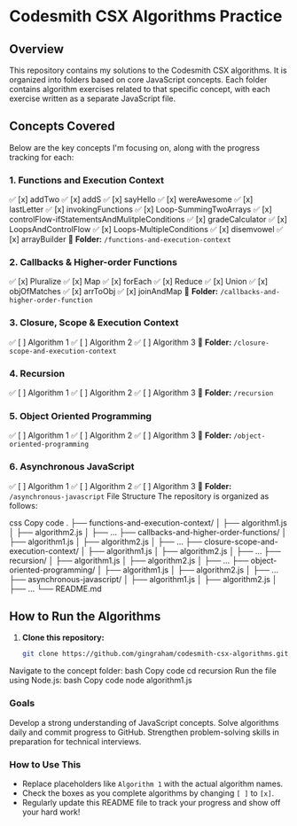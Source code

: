 # Codesmith CSX Algorithms Practice

## Overview
This repository contains my solutions to the Codesmith CSX algorithms. It is organized into folders based on core JavaScript concepts. Each folder contains algorithm exercises related to that specific concept, with each exercise written as a separate JavaScript file.

## Concepts Covered
Below are the key concepts I'm focusing on, along with the progress tracking for each:

### 1. Functions and Execution Context
✅ [x] addTwo
✅ [x] addS
✅ [x] sayHello
✅ [x] wereAwesome
✅ [x] lastLetter
✅ [x] invokingFunctions
✅ [x] Loop-SummingTwoArrays
✅ [x] controlFlow-ifStatementsAndMulitpleConditions
✅ [x] gradeCalculator
✅ [x] LoopsAndControlFlow
✅ [x] Loops-MultipleConditions
✅ [x] disemvowel
✅ [x] arrayBuilder
📂 **Folder:** `/functions-and-execution-context`
### 2. Callbacks & Higher-order Functions
✅ [x] Pluralize
✅ [x] Map
✅ [x] forEach
✅ [x] Reduce
✅ [x] Union
✅ [x] objOfMatches
✅ [x] arrToObj
✅ [x] joinAndMap
📂 **Folder:** `/callbacks-and-higher-order-function`
### 3. Closure, Scope & Execution Context
✅ [ ] Algorithm 1
✅ [ ] Algorithm 2
✅ [ ] Algorithm 3
📂 **Folder:** `/closure-scope-and-execution-context`
### 4. Recursion
✅ [ ] Algorithm 1
✅ [ ] Algorithm 2
✅ [ ] Algorithm 3
📂 **Folder:** `/recursion`
### 5. Object Oriented Programming
✅ [ ] Algorithm 1
✅ [ ] Algorithm 2
✅ [ ] Algorithm 3
📂 **Folder:** `/object-oriented-programming`
### 6. Asynchronous JavaScript
✅ [ ] Algorithm 1
✅ [ ] Algorithm 2
✅ [ ] Algorithm 3
📂 **Folder:** `/asynchronous-javascript`
File Structure
The repository is organized as follows:

css
Copy code
.
├── functions-and-execution-context/
│   ├── algorithm1.js
│   ├── algorithm2.js
│   ├── ...
├── callbacks-and-higher-order-functions/
│   ├── algorithm1.js
│   ├── algorithm2.js
│   ├── ...
├── closure-scope-and-execution-context/
│   ├── algorithm1.js
│   ├── algorithm2.js
│   ├── ...
├── recursion/
│   ├── algorithm1.js
│   ├── algorithm2.js
│   ├── ...
├── object-oriented-programming/
│   ├── algorithm1.js
│   ├── algorithm2.js
│   ├── ...
├── asynchronous-javascript/
│   ├── algorithm1.js
│   ├── algorithm2.js
│   ├── ...
└── README.md
## How to Run the Algorithms

1. **Clone this repository:**
   ```bash
   git clone https://github.com/gingraham/codesmith-csx-algorithms.git
Navigate to the concept folder:
bash
Copy code
cd recursion
Run the file using Node.js:
bash
Copy code
node algorithm1.js

### Goals
Develop a strong understanding of JavaScript concepts.
Solve algorithms daily and commit progress to GitHub.
Strengthen problem-solving skills in preparation for technical interviews.

### How to Use This
- Replace placeholders like `Algorithm 1` with the actual algorithm names.
- Check the boxes as you complete algorithms by changing `[ ]` to `[x]`.
- Regularly update this README file to track your progress and show off your hard work!
